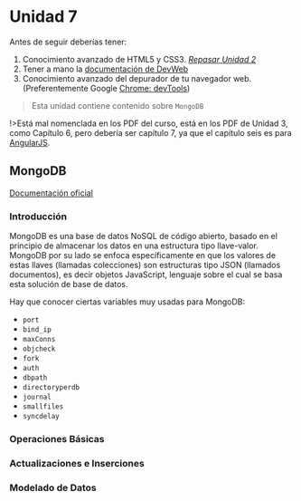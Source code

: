 # Unidad 7

Antes de seguir deberías tener:

1. Conocimiento avanzado de HTML5 y CSS3. [_Repasar Unidad 2_](/u/unidad2.md)
1. Tener a mano la [documentación de DevWeb](/)
1. Conocimiento avanzado del depurador de tu navegador web. (Preferentemente Google [Chrome: devTools](/c/#chrome-dev-tools))

>Esta unidad contiene contenido sobre `MongoDB`

!>Está mal nomenclada en los PDF del curso, está en los PDF de Unidad 3, como Capítulo 6, pero debería ser capítulo 7, ya que el capítulo seis es para [AngularJS](/u/unidad6.md).

## MongoDB

[Documentación oficial](https://docs.mongodb.com/)

### Introducción

MongoDB es una base de datos NoSQL de código abierto, basado en el principio de almacenar los datos en una estructura tipo llave-valor. MongoDB por su lado se enfoca específicamente en que los valores de estas llaves (llamadas colecciones) son estructuras tipo JSON (llamados documentos), es decir objetos JavaScript, lenguaje sobre el cual se basa esta solución de base de datos.

Hay que conocer ciertas variables muy usadas para MongoDB:

- `port`
- `bind_ip`
- `maxConns`
- `objcheck`
- `fork`
- `auth`
- `dbpath`
- `directoryperdb`
- `journal`
- `smallfiles`
- `syncdelay`

### Operaciones Básicas

### Actualizaciones e Inserciones

### Modelado de Datos
